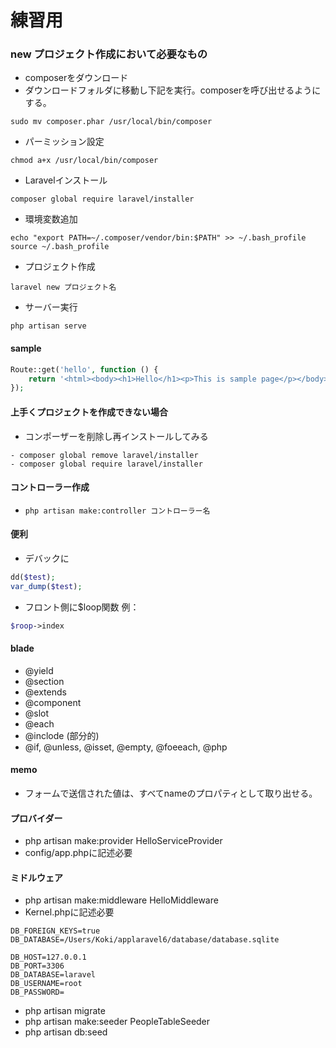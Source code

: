 # 練習用

### new プロジェクト作成において必要なもの
- composerをダウンロード
- ダウンロードフォルダに移動し下記を実行。composerを呼び出せるようにする。
```
sudo mv composer.phar /usr/local/bin/composer
```
- パーミッション設定
```
chmod a+x /usr/local/bin/composer
```
- Laravelインストール
```
composer global require laravel/installer
```
- 環境変数追加
```
echo "export PATH=~/.composer/vendor/bin:$PATH" >> ~/.bash_profile source ~/.bash_profile
```
- プロジェクト作成
```
laravel new プロジェクト名
```
- サーバー実行
```
php artisan serve
```

#### sample
```php
Route::get('hello', function () {
    return '<html><body><h1>Hello</h1><p>This is sample page</p></body></html>';
});
```

#### 上手くプロジェクトを作成できない場合
- コンポーザーを削除し再インストールしてみる
```
- composer global remove laravel/installer
- composer global require laravel/installer

```

#### コントローラー作成
- `php artisan make:controller コントローラー名`


#### 便利
- デバックに
```php
dd($test);
var_dump($test);
```
- フロント側に$loop関数
例：
```php
$roop->index
```


#### blade
- @yield
- @section
- @extends
- @component
- @slot
- @each
- @inclode (部分的)
- @if, @unless, @isset, @empty, @foeeach, @php

#### memo
- フォームで送信された値は、すべてnameのプロパティとして取り出せる。

#### プロバイダー
- php artisan make:provider HelloServiceProvider
- config/app.phpに記述必要

#### ミドルウェア
- php artisan make:middleware HelloMiddleware
- Kernel.phpに記述必要

```
DB_FOREIGN_KEYS=true
DB_DATABASE=/Users/Koki/applaravel6/database/database.sqlite
```
```
DB_HOST=127.0.0.1
DB_PORT=3306
DB_DATABASE=laravel
DB_USERNAME=root
DB_PASSWORD=
```

-  php artisan migrate
- php artisan make:seeder PeopleTableSeeder
- php artisan db:seed